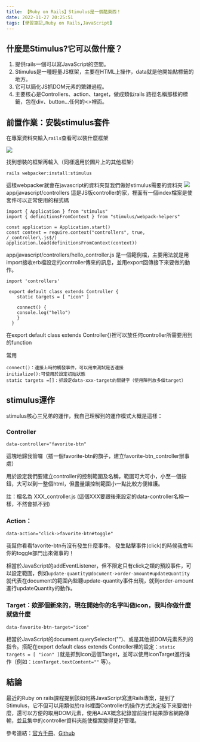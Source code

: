 ```yaml
---
title: 【Ruby on Rails】Stimulus是一個酷東西！
date: 2022-11-27 20:25:51
tags: [學習筆記,Ruby on Rails,JavaScript]
---
```

## 什麼是Stimulus?它可以做什麼？
 1. 提供rails一個可以寫JavaScript的空間。
 2. Stimulus是一種輕量JS框架，主要在HTML上操作，data就是他開始貼標籤的地方。
 3. 它可以簡化JS抓DOM元素的繁雜過程。
 4. 主要核心是Controllers、action、target，做成類似rails  路徑名稱那樣的標籤，包在div、button...任何的<>裡面。

## 前置作業：安裝stimulus套件

在專案資料夾輸入```rails```查看可以裝什麼框架

![](https://i.imgur.com/7BkXfjT.png)

找到想裝的框架再輸入（同樣適用於圖片上的其他框架）
```
rails webpacker:install:stimulus
```
這樣webpacker就會在javascript的資料夾幫我們做好stimulus需要的資料夾
![](https://i.imgur.com/nROj5gU.png)
app/javascript/controllers 這是JS版controller的家，裡面有一個index檔案是使套件可以正常使用的程式碼
```
import { Application } from "stimulus"
import { definitionsFromContext } from "stimulus/webpack-helpers"

const application = Application.start()
const context = require.context("controllers", true, /_controller\.js$/)
application.load(definitionsFromContext(context))
```
app/javascript/controllers/hello_controller.js 是一個範例檔，主要用法就是用import接收erb檔設定的controller傳來的訊息，並用export回傳接下來要做的動作。

```
import 'controllers'

 export default class extends Controller {
    static targets = [ "icon" ]
 
    connect() {
    console.log("hello")
    }
  }
```

在export default class extends Controller{}裡可以放任何controller所需要用到的function

常用
```
connect()：連接上時的觸發事件，可以用來測試是否連接
initialize():可使用於設定初始狀態
static targets =[]：抓設定data-xxx-target的關鍵字（使用陣列放多個target）
```
## stimulus運作

stimulus核心三兄弟的運作，我自己理解到的運作模式大概是這樣：
### Controller
```
data-controller="favorite-btn"
```
這塊地歸我管囉（插一個favorite-btn的旗子，建立favorite-btn_controller辦事處）

用於設定我們要建立controller的控制範圍及名稱，範圍可大可小，小至一個按鈕，大可以到一整個html，但盡量讓控制範圍小一點比較方便維護。

註：檔名為 XXX_controller.js  (這個XXX要跟後來設定的data-controller名稱一樣，不然會抓不到)

### Action：
```
data-action="click->favorite-btn#toggle"
```
我幫你看看favorite-btn有沒有發生什麼事件。
發生點擊事件(click)的時候我會叫你的toggle部門出來做事的！

相當於JavaScript的addEventListener，但不限定只有click之類的預設事件，可以設定範圍，例如```update-quantity@document->order-amount#updateQuantity```就代表在document的範圍內監聽update-quantity事件出現，就到order-amount進行updateQuantity的動作。

### Target：欸那個新來的，現在開始你的名字叫做icon，我叫你做什麼就做什麼

```
data-favorite-btn-target="icon"
```

相當於JavaScript的document.querySelector("")、或是其他抓DOM元素系列的指令。搭配在export default class extends Controller裡的設定：```static targets = [ "icon" ]```就是抓到icon這個Target，並可以使用iconTarget進行操作（例如：```iconTarget.textContent=""``` 等）。


## 結論

最近的Ruby on rails課程提到該如何將JavaScript寫進Rails專案，提到了Stimulus，它不但可以用類似於rails裡面Controller的操作方式決定接下來要做什麼，還可以方便的取用DOM元素，使用AJAX概念紀錄當前操作結果節省網路傳輸，並且集中的controller資料夾能使檔案變得更好管理。



參考連結：[官方手冊](https://stimulus.hotwired.dev/handbook/building-something-real)、[Github](https://github.com/hotwired/stimulus-rails)

